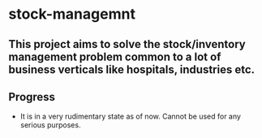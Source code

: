 # stock-managemnt
## This project aims to solve the stock/inventory management problem common to a lot of business verticals like hospitals, industries etc.


## Progress
- It is in a very rudimentary state as of now. Cannot be used for any serious purposes. 